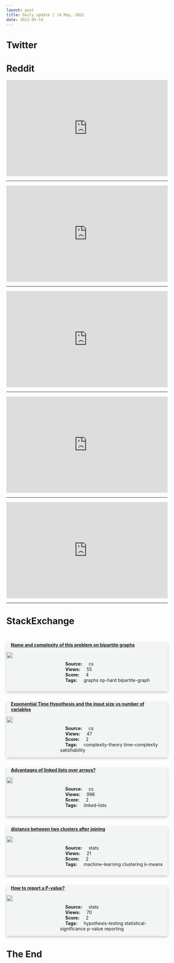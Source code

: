 ```yaml
---
layout: post
title: Daily update | 14 May, 2022
date: 2022-05-14
---
```


<script async src="https://platform.twitter.com/widgets.js" charset="utf-8"></script>


<script src='https://storage.ko-fi.com/cdn/scripts/overlay-widget.js'></script>
<script>
  kofiWidgetOverlay.draw('themldojo', {
    'type': 'floating-chat',
    'floating-chat.donateButton.text': 'Support me',
    'floating-chat.donateButton.background-color': '#f45d22',
    'floating-chat.donateButton.text-color': '#fff'
  });
</script>

# Twitter 

<blockquote class="twitter-tweet"><a href="https://twitter.com/KirkDBorne/status/1524957312657539077"></a></blockquote>

<blockquote class="twitter-tweet"><a href="https://twitter.com/CBSEveningNews/status/1525245898313318401"></a></blockquote>

<blockquote class="twitter-tweet"><a href="https://twitter.com/Melissahei/status/1525071582703517697"></a></blockquote>

<blockquote class="twitter-tweet"><a href="https://twitter.com/KirkDBorne/status/1524953462722674693"></a></blockquote>

<blockquote class="twitter-tweet"><a href="https://twitter.com/xtinacomputes/status/1525195046143655936"></a></blockquote>

<blockquote class="twitter-tweet"><a href="https://twitter.com/seb_ruder/status/1525099571201949697"></a></blockquote>

<blockquote class="twitter-tweet"><a href="https://twitter.com/paperswithdata/status/1525137478947987456"></a></blockquote>

<blockquote class="twitter-tweet"><a href="https://twitter.com/PyTorch/status/1525086963711102977"></a></blockquote>

<blockquote class="twitter-tweet"><a href="https://twitter.com/ylecun/status/1525087954808487937"></a></blockquote>

<blockquote class="twitter-tweet"><a href="https://twitter.com/slashML/status/1525131697171353600"></a></blockquote>

# Reddit 

<iframe id="reddit-embed" src="https://www.redditmedia.com/r/dataengineering/comments/uojh8n/data_scientist_building_a_fabulous_ai_out_of?ref_source=embed&amp;ref=share&amp;embed=true" sandbox="allow-scripts allow-same-origin allow-popups" style="border: none;" height="300" width="100%" scrolling="yes"></iframe>
<hr style="width:100%;text-align:left;margin-left:0">
<iframe id="reddit-embed" src="https://www.redditmedia.com/r/datascience/comments/uorog9/my_interview_became_a_absolute_disaster_after_one?ref_source=embed&amp;ref=share&amp;embed=true" sandbox="allow-scripts allow-same-origin allow-popups" style="border: none;" height="300" width="100%" scrolling="yes"></iframe>
<hr style="width:100%;text-align:left;margin-left:0">
<iframe id="reddit-embed" src="https://www.redditmedia.com/r/MachineLearning/comments/uosqgm/p_i_was_tired_of_screenshotting_plots_in_jupyter?ref_source=embed&amp;ref=share&amp;embed=true" sandbox="allow-scripts allow-same-origin allow-popups" style="border: none;" height="300" width="100%" scrolling="yes"></iframe>
<hr style="width:100%;text-align:left;margin-left:0">
<iframe id="reddit-embed" src="https://www.redditmedia.com/r/MachineLearning/comments/uoref8/r_clinical_prompt_learning_with_frozen_language?ref_source=embed&amp;ref=share&amp;embed=true" sandbox="allow-scripts allow-same-origin allow-popups" style="border: none;" height="300" width="100%" scrolling="yes"></iframe>
<hr style="width:100%;text-align:left;margin-left:0">
<iframe id="reddit-embed" src="https://www.redditmedia.com/r/datascience/comments/uot66l/interactive_data_viz_tools_are_the_ds_calculator?ref_source=embed&amp;ref=share&amp;embed=true" sandbox="allow-scripts allow-same-origin allow-popups" style="border: none;" height="300" width="100%" scrolling="yes"></iframe>
<hr style="width:100%;text-align:left;margin-left:0">

<style>
.card {
box-shadow: 0 4px 8px 0 rgba(0,0,0,0.2);
transition: 0.3s;
width: 100%;
background-color: #F3F4F4;
}
p{
    margin-left:  3em;
    padding-top: 1em;
}
.part2{
    display: grid;
    grid-template-columns: 1fr 3fr;
}
h4{
    margin: 1em;
}

.card:hover {
box-shadow: 0 8px 16px 0 rgba(0,0,0,0.2);
}
b {
padding: 2px 16px;
}
</style>
  
# StackExchange 


  <br>
  <div class="card">
  <h4><a href='https://cs.stackexchange.com/questions/151518/name-and-complexity-of-this-problem-on-bipartite-graphs'>Name and complexity of this problem on bipartite graphs</a></h4> 
  <div class="part2">
      <img src="https://cdn.sstatic.net/Sites/cs/Img/apple-touch-icon@2.png?v=324a3e0c2b03" alt="Img missing!" style="width:40%">
      <p><b>Source:</b> cs<br><b>Views:</b> 55<br><b>Score:</b> 4<br><b>Tags:</b> <span class="badge badge-dark">graphs</span> <span class="badge badge-dark">np-hard</span> <span class="badge badge-dark">bipartite-graph</span></p> 
  </div>
  </div>
      
  <br>
  <div class="card">
  <h4><a href='https://cs.stackexchange.com/questions/151520/exponential-time-hypothesis-and-the-input-size-vs-number-of-variables'>Exponential Time Hypothesis and the input size vs number of variables</a></h4> 
  <div class="part2">
      <img src="https://cdn.sstatic.net/Sites/cs/Img/apple-touch-icon@2.png?v=324a3e0c2b03" alt="Img missing!" style="width:40%">
      <p><b>Source:</b> cs<br><b>Views:</b> 47<br><b>Score:</b> 2<br><b>Tags:</b> <span class="badge badge-dark">complexity-theory</span> <span class="badge badge-dark">time-complexity</span> <span class="badge badge-dark">satisfiability</span></p> 
  </div>
  </div>
      
  <br>
  <div class="card">
  <h4><a href='https://cs.stackexchange.com/questions/151505/advantages-of-linked-lists-over-arrays'>Advantages of linked lists over arrays?</a></h4> 
  <div class="part2">
      <img src="https://cdn.sstatic.net/Sites/cs/Img/apple-touch-icon@2.png?v=324a3e0c2b03" alt="Img missing!" style="width:40%">
      <p><b>Source:</b> cs<br><b>Views:</b> 996<br><b>Score:</b> 2<br><b>Tags:</b> <span class="badge badge-dark">linked-lists</span></p> 
  </div>
  </div>
      
  <br>
  <div class="card">
  <h4><a href='https://stats.stackexchange.com/questions/575200/distance-between-two-clusters-after-joining'>distance between two clusters after joining</a></h4> 
  <div class="part2">
      <img src="https://cdn.sstatic.net/Sites/stats/Img/apple-touch-icon@2.png?v=344f57aa10cc" alt="Img missing!" style="width:40%">
      <p><b>Source:</b> stats<br><b>Views:</b> 21<br><b>Score:</b> 2<br><b>Tags:</b> <span class="badge badge-dark">machine-learning</span> <span class="badge badge-dark">clustering</span> <span class="badge badge-dark">k-means</span></p> 
  </div>
  </div>
      
  <br>
  <div class="card">
  <h4><a href='https://stats.stackexchange.com/questions/575172/how-to-report-a-p-value'>How to report a P-value?</a></h4> 
  <div class="part2">
      <img src="https://cdn.sstatic.net/Sites/stats/Img/apple-touch-icon@2.png?v=344f57aa10cc" alt="Img missing!" style="width:40%">
      <p><b>Source:</b> stats<br><b>Views:</b> 70<br><b>Score:</b> 2<br><b>Tags:</b> <span class="badge badge-dark">hypothesis-testing</span> <span class="badge badge-dark">statistical-significance</span> <span class="badge badge-dark">p-value</span> <span class="badge badge-dark">reporting</span></p> 
  </div>
  </div>
      
# The End